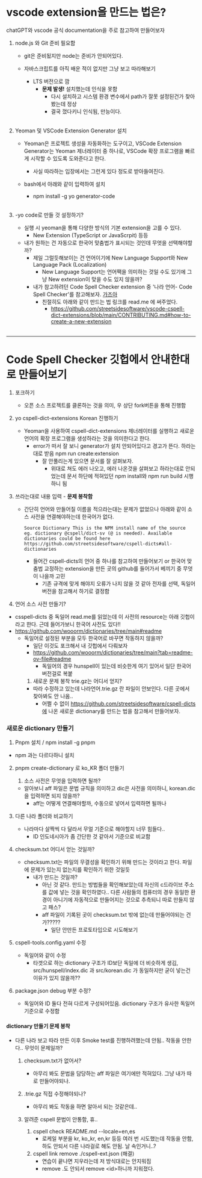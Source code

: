 # vscode extension을 만드는 법은? 
chatGPT와 vscode 공식 documentation을 주로 참고하여 만들어보자
  
1. node.js 와 Git 준비 필요함
   - git은 준비됬지만 node는 준비가 안되어있다.
  
   - 자바스크립트를 아직 배운 적이 없지만 그냥 보고 따라해보기
     - LTS 버전으로 깜
       - **문제 발생!** 설치했는데 인식을 못함
         - 다시 설치하고 시스템 환경 변수에서 path가 잘못 설정된건가 찾아봤는데 정상
         - 결국 껐다키니 인식됨, 만능이다.
<br /><br />

2. Yeoman 및 VSCode Extension Generator 설치
   - Yeoman은 프로젝트 생성을 자동화하는 도구이고, VSCode Extension Generator는 Yeoman 제너레이터 중 하나로, VSCode 확장 프로그램을 빠르게 시작할 수 있도록 도와준다고 한다.
     - 사실 따라하는 입장에서는 그런게 있다 정도로 받아들여진다. 
  
   - bash에서 아래와 같이 입력하여 설치
     - npm install -g yo generator-code
<br /><br />

3. -yo code로 만들 것 설정하기?  
   - 실행 시 yeoman을 통해 다양한 방식의 기본 extension을 고를 수 있다.
     - New Extension (TypeScript or JavaScrpit) 등등 
   - 내가 원하는 건 자동으로 한국어 맞춤법가 표시되는 것인데 무엇을 선택해야할까?
     - 제일 그럴듯해보이는 건 언어이기에 New Language Support와 New Language Pack (Localization)
       - New Language Support는 언어팩을 의미하는 것일 수도 있기에 그냥 New extension이 맞을 수도 있지 않을까?
     - 내가 참고하려던 Code Spell Checker extension 중 '나라 언어- Code Spell Checker'를 참고해보자. [가즈아](https://github.com/streetsidesoftware/vscode-cspell-dict-extensions)
       - 친절히도 아래와 같이 만드는 법 링크를 read.me 에 써주었다.
         - https://github.com/streetsidesoftware/vscode-cspell-dict-extensions/blob/main/CONTRIBUTING.md#how-to-create-a-new-extension
<br /><br />
------
# Code Spell Checker 깃헙에서 안내한대로 만들어보기

1. 포크하기
   - 오픈 소스 프로젝트를 클론하는 것을 의미, 우 상단 fork버튼을 통해 진행함

2. yo cspell-dict-extensions Korean 진행하기
   -  Yeoman을 사용하여 cspell-dict-extensions 제너레이터를 실행하고 새로운 언어의 확장 프로그램을 생성하라는 것을 의미한다고 한다.
      -  error가 떠서 잘 보니 generator가 설치 안되어있다고 경고가 뜬다. 하라는대로 받음 npm run create:extension
         -  잘 안풀리는게 있으면 문서를 잘 살펴보자.
            -  위대로 쳐도 에러 나오고, 에러 나온것을 살펴보고 하라는대로 안되었는데 문서 하단에 적혀있던 npm install와 npm run build 시행하니 됨

3. 쓰라는대로 내용 입력 - **문제 봉착함**
   - 간단히 언어와 만들어질 이름을 적으라는대는 문제가 없었으나 아래와 같이 소스 사전을 연결해야하는데 한국어가 없다. 
      ```
      Source Dictionary	This is the NPM install name of the source eg. dictionary @cspell/dict-sv (@ is needed). Available dictionaries could be found here https://github.com/streetsidesoftware/cspell-dicts#all-dictionaries
      ```
     - 들어간 cspell-dicts의 언어 중 하나를 참고하여 만들어보기 or 한국어 맞춤법 교정하는 extension을 만든 곳의 github를 들어가서 베끼기 중 무엇이 나을까 고민
       - 기존 규격에 맞게 해야지 오류가 나지 않을 것 같아 전자를 선택, 독일어 버전을 참고해서 하기로 결정함

4. 언어 소스 사전 만들기?
- csspell-dicts 중 독일어 read.me를 읽었는데 이 사전의 resource는 아래 깃헙이라고 한다. 근데 들어가보니 한국어 사전도 있다!! 
- https://github.com/wooorm/dictionaries/tree/main#readme
  - 독일어로 설정된 부분을 모두 한국어로 바꾸면 작동하지 않을까?
    - 일단 이것도 포크해서 내 깃헙에서 다뤄보자
    - https://github.com/wooorm/dictionaries/tree/main?tab=readme-ov-file#readme 
      - 독일어의 경우 hunspell이 있는데 비슷한게 여기 있어서 일단 한국어 버전걸로 복붙   
    1. 새로운 문제 봉착 trie.gz는 어디서 얻지?
      - 따라 수정하고 있는데 나라언어.trie.gz 란 파일이 안보인다. 다른 곳에서 찾아봐도 안 나옴..
        - 어쩔 수 없이 https://github.com/streetsidesoftware/cspell-dicts에 나온 새로운 dictionary를 만드는 법을 참고해서 만들어보자. 
 
### 새로운 dictionary 만들기
1. Pnpm 설치 / npm install -g pnpm
  - npm 과는 다르다하니 설치 
2. pnpm create-dictionary 로 ko_KR 폴더 만들기  
   1. 소스 사전은 무엇을 입력하면 될까?
     - 알아보니 aff 파일은 문법 규칙을 의미하고 dic은 사전을 의미하니, korean.dic을 입력하면 되지 않을까? 
       - aff는 어떻게 연결해야할까, 수동으로 넣어서 입력하면 될까나
3. 다른 나라 폴더와 비교하기
   - 나라마다 살짝씩 다 달라서 무얼 기준으로 해야할지 너무 힘들다..
     - ID 인도네시아가 좀 간단한 것 같아서 기준으로 비교함

  1. checksum.txt 어디서 얻는 것일까?
     - checksum.txt는 파일의 무결성을 확인하기 위해 만드는 것이라고 한다. 파일에 문제가 있는지 없는지를 확인하기 위한 것일듯
       - 내가 만드는 것일까?
         - 아닌 것 같다. 만드는 방법들을 확인해보았는데 자신의 c드라이브 주소를 값에 넣는 것을 확인하였다.. 다른 사람들의 컴퓨터의 경우 동일한 환경이 아니기에 자동적으로 만들어지는 것으로 추측되니 따로 만들지 않고 패스?
         - aff 파일이 기록된 곳이 checksum.txt 밖에 없는데 만들어야되는 건가????? 
           - 일단 안만든 프로토타입으로 시도해보기
  2. cspell-tools.config.yaml 수정
      - 독일어와 같이 수정 
        - 타겟으로 하는 dictionary 구조가 ID보단 독일에 더 비슷하게 생김, src/hunspell/index.dic 과 src/korean.dic 가 동일하지만 굳이 넣는건 이유가 있지 않을까??
  3. package.json debug 부분 수정?
      - 독일어와 ID 둘다 전혀 다르게 구성되어있음. dictionary 구조가 유사한 독일어 기준으로 수정함

#### dictionary 만들기 문제 봉착
- 다른 나라 보고 따라 만든 이후 Smoke test를 진행하려했는데 안됨.. 작동을 안한다.. 무엇이 문제일까?
  1. checksum.txt가 없어서?
     - 아무리 봐도 문법을 담당하는 aff 파일은 여기에만 적혀있다. 그냥 내가 따로 만들어야되나.
  2. .trie.gz 직접 수정해야되나?
     - 아무리 봐도 작동을 하면 알아서 되는 것같은데.. 

  
  3. 알려준 cspell 문법이 안통함, 휴..
     1. cspell check README.md --locale=en,es
        - 로케일 부분을 kr, ko_kr, en,kr 등등 여러 번 시도했는데 작동을 안함, 하도 안되서 다른 나라걸로 해도 안됨. 날 속인거니..?
     2. cspell link remove ./cspell-ext.json (해결)
        - 연습이 끝나면 지우라는데 저 방식대로는 안지워짐
        - remove .도 안되서 remove \<id>하니까 지워졌다.   